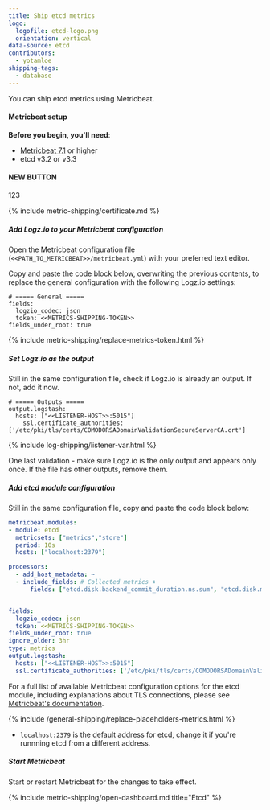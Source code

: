 ```yaml
---
title: Ship etcd metrics
logo:
  logofile: etcd-logo.png
  orientation: vertical
data-source: etcd
contributors:
  - yotamloe
shipping-tags:
  - database
---
```


You can ship etcd metrics using Metricbeat.

#### Metricbeat setup

**Before you begin, you'll need**:

* [Metricbeat 7.1](https://www.elastic.co/guide/en/beats/metricbeat/current/metricbeat-installation.html) or higher
* etcd v3.2 or v3.3
#### NEW BUTTON
123
<!-- logzio-inject:install:grafana:dashboards ids=['1m3Sqx6atnxPd7829LV2W5'] -->

<div class="tasklist">

{% include metric-shipping/certificate.md %}

##### Add Logz.io to your Metricbeat configuration

Open the Metricbeat configuration file (`<<PATH_TO_METRICBEAT>>/metricbeat.yml`) with your preferred text editor.

Copy and paste the code block below, overwriting the previous contents, to replace the general configuration with the following Logz.io settings:

```shell
# ===== General =====
fields:
  logzio_codec: json
  token: <<METRICS-SHIPPING-TOKEN>>
fields_under_root: true
```

{% include metric-shipping/replace-metrics-token.html %}


##### Set Logz.io as the output

Still in the same configuration file, check if Logz.io is already an output. If not, add it now.


```shell
# ===== Outputs =====
output.logstash:
  hosts: ["<<LISTENER-HOST>>:5015"]
    ssl.certificate_authorities: ['/etc/pki/tls/certs/COMODORSADomainValidationSecureServerCA.crt']
```

{% include log-shipping/listener-var.html %} 

One last validation - make sure Logz.io is the only output and appears only once.
If the file has other outputs, remove them.

##### Add etcd module configuration

Still in the same configuration file, copy and paste the code block below:

```yml
metricbeat.modules:
- module: etcd
  metricsets: ["metrics","store"]
  period: 10s
  hosts: ["localhost:2379"]

processors:
  - add_host_metadata: ~
  - include_fields: # Collected metrics ⬇️
      fields: ["etcd.disk.backend_commit_duration.ns.sum", "etcd.disk.mvcc_db_total_size.bytes", "etcd.disk.wal_fsync_duration.ns.sum", "etcd.network.client_grpc_received.bytes", "etcd.network.client_grpc_sent.bytes", "etcd.server.grpc_handled.count", "etcd.server.grpc_started.count", "etcd.server.has_leader", "etcd.server.leader_changes.count", "etcd.server.proposals_committed.count", "etcd.server.proposals_failed.count", "etcd.server.proposals_pending.count", "etcd.store.compareanddelete.fail", "etcd.store.compareanddelete.success", "etcd.store.compareandswap.fail", "etcd.store.compareandswap.success", "etcd.store.create.fail", "etcd.store.create.success", "etcd.store.delete.fail", "etcd.store.delete.success", "etcd.store.expire.count", "etcd.store.gets.fail", "etcd.store.gets.success", "etcd.store.sets.fail", "etcd.store.sets.success", "etcd.store.update.fail", "etcd.store.update.success", "etcd.store.watchers", "token", "logzio_codec", "event.module", "metricset.name", "host.name", "agent.hostname", "type", "service.type"]


fields:
  logzio_codec: json
  token: <<METRICS-SHIPPING-TOKEN>>
fields_under_root: true
ignore_older: 3hr
type: metrics
output.logstash:
  hosts: ["<<LISTENER-HOST>>:5015"]
  ssl.certificate_authorities: ['/etc/pki/tls/certs/COMODORSADomainValidationSecureServerCA.crt']
```

For a full list of available Metricbeat configuration options for the etcd module, including explanations about TLS connections, please see [Metricbeat's documentation](https://www.elastic.co/guide/en/beats/metricbeat/current/metricbeat-module-etcd.html).


{% include /general-shipping/replace-placeholders-metrics.html %}

* `localhost:2379` is the default address for etcd, change it if you're runnning etcd from a different address.

##### Start Metricbeat

Start or restart Metricbeat for the changes to take effect.

{% include metric-shipping/open-dashboard.md title="Etcd" %}

</div>

